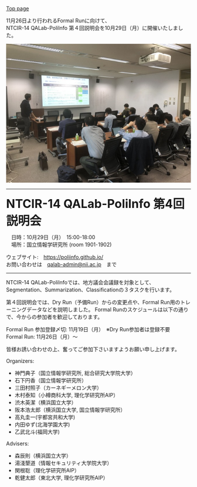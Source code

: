 [Top page](https://poliinfo.github.io)


11月26日より行われるFormal Runに向けて、  
NTCIR-14 QALab-PoliInfo 第４回説明会を10月29日（月）に開催いたしました。  

<img src="4th-01.jpg" style="width: 640px;"/>

--------------------------------------------------

<strong><span style="font-size:xx-large;"> NTCIR-14 QALab-PoliInfo 第4回説明会 </span></strong>

　日時：10月29日（月）　15:00-18:00  
　場所：国立情報学研究所 (room 1901･1902)  

ウェブサイト:　https://poliinfo.github.io/   
お問い合わせは　qalab-admin@nii.ac.jp　まで   

--------------------------------------------------


NTCIR-14 QALab-PoliInfoでは、地方議会会議録を対象として、Segmentation、Summarization、Classificationの３タスクを行います。  

第４回説明会では、Dry Run（予備Run）からの変更点や、Formal Run用のトレーニングデータなどを説明しました。
Formal Runのスケジュールは以下の通りで、今からの参加者を歓迎しております。


Formal Run 参加登録〆切: 11月19日（月）　※Dry Run参加者は登録不要  
Formal Run: 11月26日（月）～  

皆様お誘い合わせの上、奮ってご参加下さいますようお願い申し上げます。  

Organizers:
- 神門典子（国立情報学研究所, 総合研究大学院大学）
- 石下円香（国立情報学研究所）
- 三田村照子（カーネギーメロン大学）
- 木村泰知（小樽商科大学, 理化学研究所AIP）
- 渋木英潔（横浜国立大学）
- 阪本浩太郎（横浜国立大学, 国立情報学研究所）
- 高丸圭一(宇都宮共和大学)
- 内田ゆず(北海学園大学)
- 乙武北斗(福岡大学)

Advisers:
- 森辰則（横浜国立大学）
- 湯淺墾道（情報セキュリティ大学院大学）
- 関根聡（理化学研究所AIP）
- 乾健太郎（東北大学, 理化学研究所AIP）
